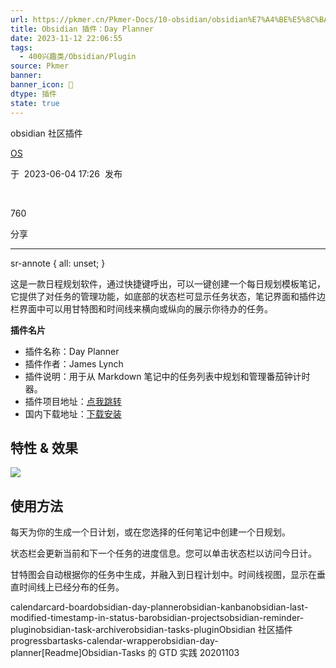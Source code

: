 ```yaml
---
url: https://pkmer.cn/Pkmer-Docs/10-obsidian/obsidian%E7%A4%BE%E5%8C%BA%E6%8F%92%E4%BB%B6/obsidian-day-planner/
title: Obsidian 插件：Day Planner
date: 2023-11-12 22:06:55
tags:
  - 400兴趣类/Obsidian/Plugin
source: Pkmer
banner: 
banner_icon: 🔖
dtype: 插件
state: true
---
```

<div class="menu-toggle"> <SidebarToggle client:idle ></SidebarToggle> </div>

obsidian 社区插件

[OS](https://pkmer.cn/authors/os)

于  2023-06-04 17:26  发布

 

760

分享

* * *

sr-annote { all: unset; }

这是一款日程规划软件，通过快捷键呼出，可以一键创建一个每日规划模板笔记，它提供了对任务的管理功能，如底部的状态栏可显示任务状态，笔记界面和插件边栏界面中可以用甘特图和时间线来横向或纵向的展示你待办的任务。

**插件名片**

*   插件名称：Day Planner
*   插件作者：James Lynch
*   插件说明：用于从 Markdown 笔记中的任务列表中规划和管理番茄钟计时器。
*   插件项目地址：[点我跳转](https://github.com/lynchjames/obsidian-day-planner)
*   国内下载地址：[下载安装](https://pkmer.cn/products/plugin/pluginMarket/?obsidian-day-planner)

## 特性 & 效果

![](https://cdn.pkmer.cn/images/19aa4a1580b5aff38a7fbcc8ecfc1ffe_MD5.png!pkmer)

## 使用方法

每天为你的生成一个日计划，或在您选择的任何笔记中创建一个日规划。

状态栏会更新当前和下一个任务的进度信息。您可以单击状态栏以访问今日计。

甘特图会自动根据你的任务中生成，并融入到日程计划中。时间线视图，显示在垂直时间线上已经分布的任务。

calendarcard-boardobsidian-day-plannerobsidian-kanbanobsidian-last-modified-timestamp-in-status-barobsidian-projectsobsidian-reminder-pluginobsidian-task-archiverobsidian-tasks-pluginObsidian 社区插件 progressbartasks-calendar-wrapperobsidian-day-planner[Readme]Obsidian-Tasks 的 GTD 实践 20201103